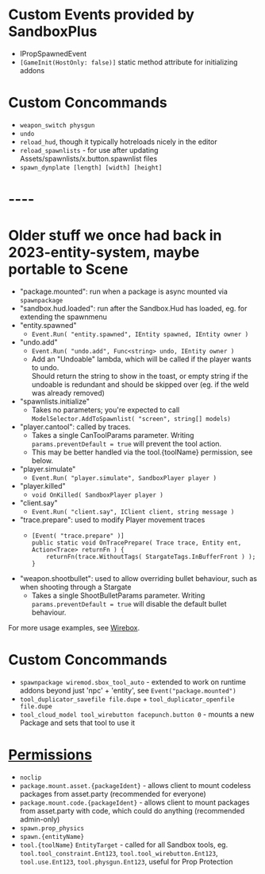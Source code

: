 # Custom Events provided by SandboxPlus
- IPropSpawnedEvent
- `[GameInit(HostOnly: false)]` static method attribute for initializing addons

# Custom Concommands
- `weapon_switch physgun`
- `undo`
- `reload_hud`, though it typically hotreloads nicely in the editor
- `reload_spawnlists` - for use after updating Assets/spawnlists/x.button.spawnlist files
- `spawn_dynplate [length] [width] [height]`

# ----
# Older stuff we once had back in 2023-entity-system, maybe portable to Scene

- "package.mounted": run when a package is async mounted via `spawnpackage`
- "sandbox.hud.loaded": run after the Sandbox.Hud has loaded, eg. for extending the spawnmenu
- "entity.spawned"
  - `Event.Run( "entity.spawned", IEntity spawned, IEntity owner )`
- "undo.add"
  - `Event.Run( "undo.add", Func<string> undo, IEntity owner )`
  - Add an "Undoable" lambda, which will be called if the player wants to undo.  
    Should return the string to show in the toast, or empty string if the undoable is redundant and should be skipped over (eg. if the weld was already removed)
- "spawnlists.initialize"
  - Takes no parameters; you're expected to call `ModelSelector.AddToSpawnlist( "screen", string[] models)`
- "player.cantool": called by traces.
  - Takes a single CanToolParams parameter. Writing `params.preventDefault = true` will prevent the tool action.
  - This may be better handled via the tool.{toolName} permission, see below.
- "player.simulate"
  - `Event.Run( "player.simulate", SandboxPlayer player )`
- "player.killed"
  - `void OnKilled( SandboxPlayer player )`
- "client.say"
  - `Event.Run( "client.say", IClient client, string message )`
- "trace.prepare": used to modify Player movement traces
  - ```
    [Event( "trace.prepare" )]
    public static void OnTracePrepare( Trace trace, Entity ent, Action<Trace> returnFn ) {
        returnFn(trace.WithoutTags( StargateTags.InBufferFront ) );
    }
    ```
- "weapon.shootbullet": used to allow overriding bullet behaviour, such as when shooting through a Stargate
  - Takes a single ShootBulletParams parameter. Writing `params.preventDefault = true` will disable the default bullet behaviour.

For more usage examples, see [Wirebox](https://github.com/wiremod/wirebox).

# Custom Concommands
- `spawnpackage wiremod.sbox_tool_auto` - extended to work on runtime addons beyond just 'npc' + 'entity', see `Event("package.mounted")`
- `tool_duplicator_savefile file.dupe` + `tool_duplicator_openfile file.dupe`
- `tool_cloud_model tool_wirebutton facepunch.button 0` - mounts a new Package and sets that tool to use it

# [Permissions](https://github.com/sandmod/permission)

- `noclip`
- `package.mount.asset.{packageIdent}` - allows client to mount codeless packages from asset.party (recommended for everyone)
- `package.mount.code.{packageIdent}` - allows client to mount packages from asset.party with code, which could do anything (recommended admin-only)
- `spawn.prop_physics`
- `spawn.{entityName}`
- `tool.{toolName}` `EntityTarget` - called for all Sandbox tools, eg. `tool.tool_constraint.Ent123`, `tool.tool_wirebutton.Ent123`, `tool.use.Ent123`, `tool.physgun.Ent123`, useful for Prop Protection

